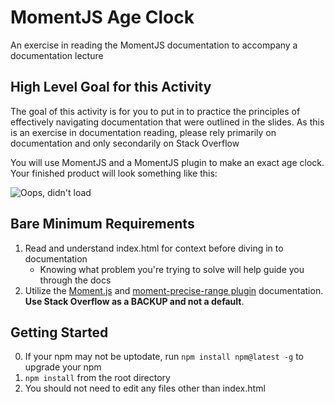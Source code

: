 # MomentJS Age Clock
An exercise in reading the MomentJS documentation to accompany a documentation lecture

## High Level Goal for this Activity
The goal of this activity is for you to put in to practice the principles of effectively navigating documentation that were outlined in the slides. As this is an exercise in documentation reading, please rely primarily on documentation and only secondarily on Stack Overflow

You will use MomentJS and a MomentJS plugin to make an exact age clock. Your finished product will look something like this:
 
![Oops, didn't load](https://media.giphy.com/media/xUPGcyx8Jea5KEzNdK/giphy.gif)
 

## Bare Minimum Requirements

1. Read and understand index.html for context before diving in to documentation
    - Knowing what problem you're trying to solve will help guide you through the docs
2. Utilize the [Moment.js](https://momentjs.com/) and [moment-precise-range plugin](https://www.npmjs.com/package/moment-precise-range) documentation. **Use Stack Overflow as a BACKUP and not a default**.

## Getting Started

0. If your npm may not be uptodate, run ```npm install npm@latest -g``` to upgrade your npm
1. ```npm install``` from the root directory
2. You should not need to edit any files other than index.html

